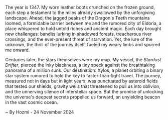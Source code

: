 
The year is 1347.  My worn leather boots crunched on the frozen ground, each step a testament to the miles already swallowed by the unforgiving landscape.  Ahead, the jagged peaks of the Dragon's Teeth mountains loomed, a formidable barrier between me and the rumored city of Eldoria, a place whispered to hold untold riches and ancient magic.  Each day brought new challenges: bandits lurking in shadowed forests, treacherous river crossings, and the ever-present threat of starvation.  Yet, the lure of the unknown, the thrill of the journey itself, fueled my weary limbs and spurred me onward.

Centuries later, the stars themselves were my map.  My vessel, the *Stardust Drifter*, pierced the inky blackness, a tiny speck against the breathtaking panorama of a million suns.  Our destination: Xylos, a planet orbiting a binary star system rumored to hold the key to faster-than-light travel.  The journey, measured not in days but in light years, was punctuated by asteroid fields that tested our shields, gravity wells that threatened to pull us into oblivion, and the unnerving silence of interstellar space.  But the promise of unlocking the universe's deepest secrets propelled us forward, an unyielding beacon in the vast cosmic ocean.

~ By Hozmi - 24 November 2024
